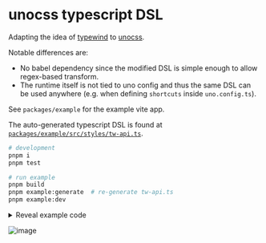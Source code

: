 # unocss typescript DSL

Adapting the idea of [typewind](https://github.com/Mokshit06/typewind) to [unocss](https://github.com/unocss/unocss).

Notable differences are:

- No babel dependency since the modified DSL is simple enough to allow regex-based transform.
- The runtime itself is not tied to uno config and thus the same DSL can be used anywhere (e.g. when defining `shortcuts` inside `uno.config.ts`).

See `packages/example` for the example vite app.

The auto-generated typescript DSL is found at [`packages/example/src/styles/tw-api.ts`](packages/example/src/styles/tw-api.ts).

```sh
# development
pnpm i
pnpm test

# run example
pnpm build
pnpm example:generate  # re-generate tw-api.ts
pnpm example:dev
```

<details>
<summary>Reveal example code</summary>

```tsx
// packages/example/src/app.tsx

import { tw } from "./styles/tw";

export function App() {
  return (
    <div className={tw.flex.flex_col.gap_4.$}>
      <header className={tw.flex.items_center.p_2.px_4.shadow_md.$}>
        <h1 className={tw.text_xl.$}>Example App</h1>
        <span className={tw.flex_1.$}></span>
        <a
          className={tw._("i-ri-github-line w-6 h-6").hover(tw.text_primary).$}
          href="https://github.com/hi-ogawa/unocss-typescript-dsl"
        ></a>
      </header>
      <main className={tw.flex_1.flex.flex_col.items_center.px_2.$}>
        <div
          className={
            tw._("w-full").max_w_xl._("border").flex.flex_col.gap_2.p_2.$
          }
        >
          <h2 className={tw.text_lg.$}>Some header</h2>
          <div className={tw.text_red_500.$}>Some red text...</div>
          <div className={tw.text_blue_500.$}>Some blue text...</div>
          <button className={tw.btn.p_1.$}>Some button</button>
        </div>
      </main>
    </div>
  );
}
```

</details>

![image](https://user-images.githubusercontent.com/4232207/215325254-6012680e-4f3a-4b11-834b-bf8c7eb055eb.png)
